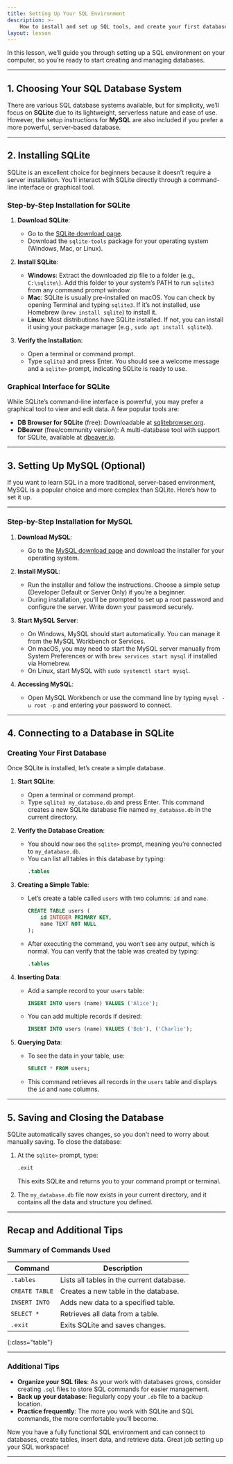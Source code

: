```yaml
---
title: Setting Up Your SQL Environment
description: >-
    How to install and set up SQL tools, and create your first database
layout: lesson
---
```


In this lesson, we’ll guide you through setting up a SQL environment on your computer, so you’re ready to start creating and managing databases.

---

## 1. Choosing Your SQL Database System

There are various SQL database systems available, but for simplicity, we’ll focus on **SQLite** due to its lightweight, serverless nature and ease of use. However, the setup instructions for **MySQL** are also included if you prefer a more powerful, server-based database.

---

## 2. Installing SQLite

SQLite is an excellent choice for beginners because it doesn’t require a server installation. You’ll interact with SQLite directly through a command-line interface or graphical tool.

### Step-by-Step Installation for SQLite

1. **Download SQLite**:
   - Go to the [SQLite download page](https://www.sqlite.org/download.html).
   - Download the `sqlite-tools` package for your operating system (Windows, Mac, or Linux).

2. **Install SQLite**:
   - **Windows**: Extract the downloaded zip file to a folder (e.g., `C:\sqlite\`). Add this folder to your system’s PATH to run `sqlite3` from any command prompt window.
   - **Mac**: SQLite is usually pre-installed on macOS. You can check by opening Terminal and typing `sqlite3`. If it’s not installed, use Homebrew (`brew install sqlite`) to install it.
   - **Linux**: Most distributions have SQLite installed. If not, you can install it using your package manager (e.g., `sudo apt install sqlite3`).

3. **Verify the Installation**:
   - Open a terminal or command prompt.
   - Type `sqlite3` and press Enter. You should see a welcome message and a `sqlite>` prompt, indicating SQLite is ready to use.

### Graphical Interface for SQLite

While SQLite’s command-line interface is powerful, you may prefer a graphical tool to view and edit data. A few popular tools are:
- **DB Browser for SQLite** (free): Downloadable at [sqlitebrowser.org](https://sqlitebrowser.org/).
- **DBeaver** (free/community version): A multi-database tool with support for SQLite, available at [dbeaver.io](https://dbeaver.io/).

---

## 3. Setting Up MySQL (Optional)

If you want to learn SQL in a more traditional, server-based environment, MySQL is a popular choice and more complex than SQLite. Here’s how to set it up.

---

### Step-by-Step Installation for MySQL

1. **Download MySQL**:

   - Go to the [MySQL download page](https://dev.mysql.com/downloads/installer/) and download the installer for your operating system.

2. **Install MySQL**:

   - Run the installer and follow the instructions. Choose a simple setup (Developer Default or Server Only) if you’re a beginner.
   - During installation, you’ll be prompted to set up a root password and configure the server. Write down your password securely.

3. **Start MySQL Server**:

   - On Windows, MySQL should start automatically. You can manage it from the MySQL Workbench or Services.
   - On macOS, you may need to start the MySQL server manually from System Preferences or with `brew services start mysql` if installed via Homebrew.
   - On Linux, start MySQL with `sudo systemctl start mysql`.

4. **Accessing MySQL**:
   - Open MySQL Workbench or use the command line by typing `mysql -u root -p` and entering your password to connect.

---

## 4. Connecting to a Database in SQLite

### Creating Your First Database

Once SQLite is installed, let’s create a simple database.

1. **Start SQLite**:

   - Open a terminal or command prompt.
   - Type `sqlite3 my_database.db` and press Enter. This command creates a new SQLite database file named `my_database.db` in the current directory.

2. **Verify the Database Creation**:

   - You should now see the `sqlite>` prompt, meaning you’re connected to `my_database.db`.
   - You can list all tables in this database by typing:
     ```sql
     .tables
     ```

3. **Creating a Simple Table**:

   - Let’s create a table called `users` with two columns: `id` and `name`.
     ```sql
     CREATE TABLE users (
         id INTEGER PRIMARY KEY,
         name TEXT NOT NULL
     );
     ```
   - After executing the command, you won’t see any output, which is normal. You can verify that the table was created by typing:
     ```sql
     .tables
     ```

4. **Inserting Data**:

   - Add a sample record to your `users` table:
     ```sql
     INSERT INTO users (name) VALUES ('Alice');
     ```
   - You can add multiple records if desired:
     ```sql
     INSERT INTO users (name) VALUES ('Bob'), ('Charlie');
     ```

5. **Querying Data**:
   - To see the data in your table, use:
     ```sql
     SELECT * FROM users;
     ```
   - This command retrieves all records in the `users` table and displays the `id` and `name` columns.

---

## 5. Saving and Closing the Database

SQLite automatically saves changes, so you don’t need to worry about manually saving. To close the database:

1. At the `sqlite>` prompt, type:
   ```sql
   .exit
   ```
   This exits SQLite and returns you to your command prompt or terminal.

2. The `my_database.db` file now exists in your current directory, and it contains all the data and structure you defined.

---

## Recap and Additional Tips

### Summary of Commands Used

Command      | Description
-------------|-------------------------------------------------------------
`.tables`    | Lists all tables in the current database.
`CREATE TABLE` | Creates a new table in the database.
`INSERT INTO` | Adds new data to a specified table.
`SELECT *`   | Retrieves all data from a table.
`.exit`      | Exits SQLite and saves changes.
{:class="table"}

---

### Additional Tips

- **Organize your SQL files**: As your work with databases grows, consider creating `.sql` files to store SQL commands for easier management.
- **Back up your database**: Regularly copy your `.db` file to a backup location.
- **Practice frequently**: The more you work with SQLite and SQL commands, the more comfortable you’ll become.

Now you have a fully functional SQL environment and can connect to databases, create tables, insert data, and retrieve data. Great job setting up your SQL workspace!

---
